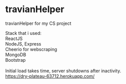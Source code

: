 # travianHelper
travianHelper for my CS project

Stack that i used: </br>
ReactJS </br>
NodeJS, Express </br>
Cheerio for webscraping </br>
MongoDB </br>
Bootstrap </br>
</br>
Initial load takes time, server shutdowns after inactivity.
</br>
https://dry-plateau-63712.herokuapp.com/
